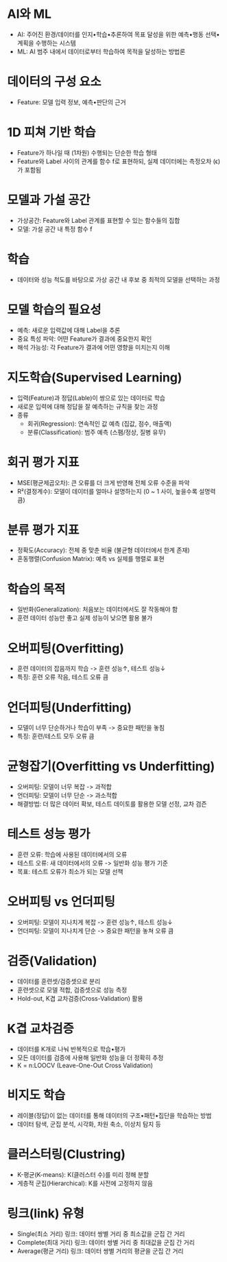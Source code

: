 # AI와 ML
* AI: 주어진 환경/데이터를 인지•학습•추론하여 목표 달성을 위한 예측•행동 선택•계획을 수행하는 시스템
* ML: AI 범주 내에서 데이터로부터 학습하여 목적을 달성하는 방법론

# 데이터의 구성 요소
* Feature: 모델 입력 정보, 예측•판단의 근거

# 1D 피쳐 기반 학습
* Feature가 하나일 때 (1차원) 수행되는 단순한 학습 형태    
* Feature와 Label 사이의 관계를 함수 f로 표현하되, 실제 데이터에는 측정오차 (ϵ)가 포함됨

# 모델과 가설 공간
* 가상공간: Feature와 Label 관계를 표현할 수 있는 함수들의 집합
* 모델: 가설 공간 내 특정 함수 f

# 학습
* 데이터와 성능 척도를 바탕으로 가상 공간 내 후보 중 최적의 모델을 선택하는 과정

# 모델 학습의  필요성
* 예측: 새로운 입력값에 대해 Label을 추론
* 중요 특성 파악: 어떤 Feature가 결과에 중요한지 확인
* 해석 가능성: 각 Feature가 결과에 어떤 영향을 미치는지 이해

# 지도학습(Supervised Learning)
* 입력(Feature)과 정답(Lable)이  쌍으로 있는 데이터로 학습
* 새로운 입력에 대해 정답을 잘 예측하는 규칙을 찾는 과정
* 종류
  * 회귀(Regression): 연속적인 값 예측 (집값, 점수, 매출액)
  * 분류(Classification): 범주 예측 (스팸/정상, 질병 유무)

# 회귀 평가 지표
* MSE(평균제곱오차): 큰 오류를 더 크게 반영해 전체 오류 수준을 파악
* R²(결정계수): 모델이 데이터를 얼마나 설명하는지 (0 ~ 1 사이, 높을수록 설명력 큼)

# 분류 평가 지표
* 정확도(Accuracy): 전체 중 맞춘 비율 (불균형 데이터에서 한계 존재)
* 혼동행렬(Confusion Matrix): 예측 vs 실제를 행렬로 표현

# 학습의 목적
* 일반화(Generalization): 처음보는 데이터에서도 잘 작동해야 함
* 훈련 데이터 성능만 좋고 실제 성능이 낮으면 활용 불가

# 오버피팅(Overfitting)
* 훈련 데이터의 잡음까지 학습 -> 훈련 성능↑, 테스트 성능↓
* 특징: 훈련 오류 작음, 테스트 오류 큼 

# 언더피팅(Underfitting)
* 모델이 너무 단순하거나 학습이 부족 -> 중요한 패턴을 놓침
* 특징: 훈련/테스트 모두 오류 큼

# 균형잡기(Overfitting vs Underfitting)
* 오버피팅: 모델이 너무 복잡 -> 과적합
* 언더피팅: 모델이 너무 단순 -> 과소적합
* 해결방법: 더 많은 데이터 확보, 테스트 데이토를 활용한 모델 선정, 교차 검즌

# 테스트 성능 평가
* 훈련 오류: 학습에 사용된 데이터에서의 오류
* 테스트 오류: 새 데이터에서의 오류 -> 일반화 성능 평가 기준
* 목표: 테스트 오류가 최소가 되는 모델 선책

# 오버피팅 vs 언더피팅
* 오버피팅: 모델이 지나치게 복잡 -> 훈련 성능↑, 테스트 성능↓
* 언더피팅: 모델이 지나치게 단순 -> 중요한 패턴을 놓쳐 오류 큼

# 검증(Validation)
* 데이터를 훈련셋/검증셋으로 분리
* 훈련셋으로 모델 적합, 검증셋으로 성능 측정
* Hold-out, K겹 교차검증(Cross-Validation) 활용

# K겹 교차검증
* 데이터를 K개로 나눠 반복적으로 학습•평가
* 모든 데이터를 검증에 사용해 일반화 성능을 더 정확히 추정
* K = n:LOOCV (Leave-One-Out Cross Validation)

# 비지도 학습
* 레이블(정답)이 없는 데이터를 통해 데이터의 구조•패턴•집단을 학습하는 방법
* 데이터 탐색, 군집 분석, 시각화, 차원 축소, 이상치 탐지 등

# 클러스터링(Clustring)
* K-평균(K-means): K(클러스터 수)를 미리 정해 분할
* 게층적 군집(Hierarchical): K를 사전에 고정하지 않음

# 링크(link) 유형
* Single(최소 거리) 링크: 데이터 쌍별 거리 중 최소값을 군집 간 거리
* Complete(최대 거리) 링크: 데이터 쌍별 거리 중 최대값을 군집 간 거리
* Average(평균 거리) 링크: 데이터 쌍별 거리의 평균을 군집 간 거리